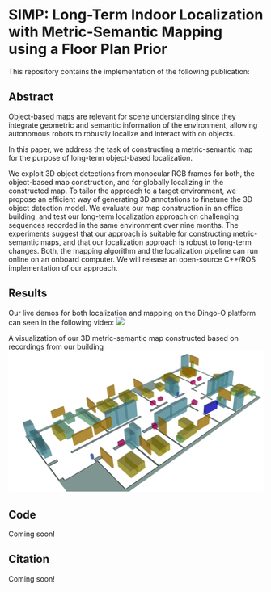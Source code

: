 # SIMP: Long-Term Indoor Localization with Metric-Semantic Mapping using a Floor Plan Prior
 This repository contains the implementation of the following publication:


## Abstract
Object-based maps are relevant for scene understanding since they integrate geometric and semantic information of the environment, allowing autonomous robots to robustly localize and interact with on objects. 

In this paper, we address the task of constructing a metric-semantic map for the purpose of long-term object-based localization. 

We exploit 3D object detections from monocular RGB frames for both, the object-based map construction, and for globally localizing in the constructed map. To tailor the approach to a target environment, we propose an efficient way of generating 3D annotations to finetune the 3D object detection model.
We evaluate our map construction in an office building, and test our long-term localization approach on challenging sequences recorded in the same environment over nine months. The experiments suggest that our approach is suitable for constructing metric-semantic maps, and that our localization approach is robust to long-term changes. 
Both, the mapping algorithm and the localization pipeline can run online on an onboard computer. 
We will release an open-source C++/ROS implementation of our approach.


## Results
Our live demos for both localization and mapping on the Dingo-O platform can seen in the following video:
[![](http://img.youtube.com/vi/z5VKtl3Vyyw/0.jpg)](https://www.youtube.com/watch?v=z5VKtl3Vyyw "SIMP")

A visualization of our 3D metric-semantic map constructed based on recordings from our building
![3Dmap](https://github.com/PRBonn/SIMP/blob/master/resources/3dmap.png)


## Code
Coming soon!

## Citation
Coming soon!


